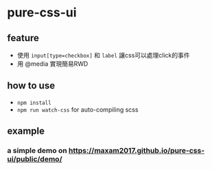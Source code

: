 # pure-css-ui
## feature
* 使用 `input[type=checkbox]` 和 `label` 讓css可以處理click的事件
* 用 @media 實現簡易RWD

## how to use
* `npm install`
* `npm run watch-css` for auto-compiling scss

## example
### a simple demo on https://maxam2017.github.io/pure-css-ui/public/demo/
